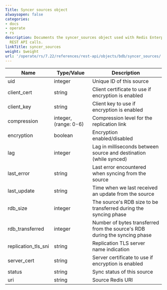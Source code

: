 ```yaml
---
Title: Syncer sources object
alwaysopen: false
categories:
- docs
- operate
- rs
description: Documents the syncer_sources object used with Redis Enterprise Software
  REST API calls.
linkTitle: syncer_sources
weight: $weight
url: '/operate/rs/7.22/references/rest-api/objects/bdb/syncer_sources/'
---
```


| Name | Type/Value | Description |
|------|------------|-------------|
| uid | integer | Unique ID of this source |
| client_cert | string | Client certificate to use if encryption is enabled |
| client_key | string | Client key to use if encryption is enabled |
| compression | integer, <nobr>(range: 0-6)</nobr> | Compression level for the replication link |
| encryption | boolean | Encryption enabled/disabled |
| lag | integer | Lag in milliseconds between source and destination (while synced) |
| last_error | string | Last error encountered when syncing from the source |
| last_update | string | Time when we last received an update from the source |
| rdb_size | integer | The source's RDB size to be transferred during the syncing phase |
| rdb_transferred | integer | Number of bytes transferred from the source's RDB during the syncing phase |
| replication_tls_sni | string | Replication TLS server name indication |
| server_cert | string | Server certificate to use if encryption is enabled |
| status | string | Sync status of this source |
| uri | string | Source Redis URI |
